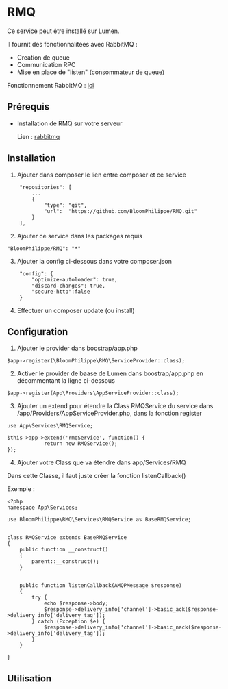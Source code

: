 # RMQ

Ce service peut être installé sur Lumen.

Il fournit des fonctionnalitées avec RabbitMQ :

- Creation de queue
- Communication RPC
- Mise en place de "listen" (consommateur de queue)

Fonctionnement RabbitMQ : [ici](explication.md)

## Prérequis

- Installation de RMQ sur votre serveur
  
  Lien : [rabbitmq](https://www.rabbitmq.com/#getstarted)
  


## Installation

1. Ajouter dans composer le lien entre composer et ce service

```
    "repositories": [
        ...
        {
            "type": "git",
            "url":  "https://github.com/BloomPhilippe/RMQ.git"
        }
    ],
```

2. Ajouter ce service dans les packages requis

```
"BloomPhilippe/RMQ": "*"
```

3. Ajouter la config ci-dessous dans votre composer.json

```
    "config": {
        "optimize-autoloader": true,
        "discard-changes": true,
        "secure-http":false
    }
```

4. Effectuer un composer update (ou install)


## Configuration

1. Ajouter le provider dans boostrap/app.php

```
$app->register(\BloomPhilippe\RMQ\ServiceProvider::class);
```

2. Activer le provider de baase de Lumen dans boostrap/app.php en décommentant la ligne ci-dessous

```
$app->register(App\Providers\AppServiceProvider::class);
```

3. Ajouter un extend pour étendre la Class RMQService du service dans /app/Providers/AppServiceProvider.php, 
dans la fonction register 


```
use App\Services\RMQService;
```

```
$this->app->extend('rmqService', function() {
            return new RMQService();
});
```

4. Ajouter votre Class que va étendre dans app/Services/RMQ

Dans cette Classe, il faut juste créer la fonction listenCallback()

Exemple : 

```
<?php
namespace App\Services;

use BloomPhilippe\RMQ\Services\RMQService as BaseRMQService;


class RMQService extends BaseRMQService
{
    public function __construct()
    {
        parent::__construct();
    }


    public function listenCallback(AMQPMessage $response)
    {
        try {
            echo $response->body;
            $response->delivery_info['channel']->basic_ack($response->delivery_info['delivery_tag']);
        } catch (Exception $e) {
            $response->delivery_info['channel']->basic_nack($response->delivery_info['delivery_tag']);
        }
    }

}
```

## Utilisation



